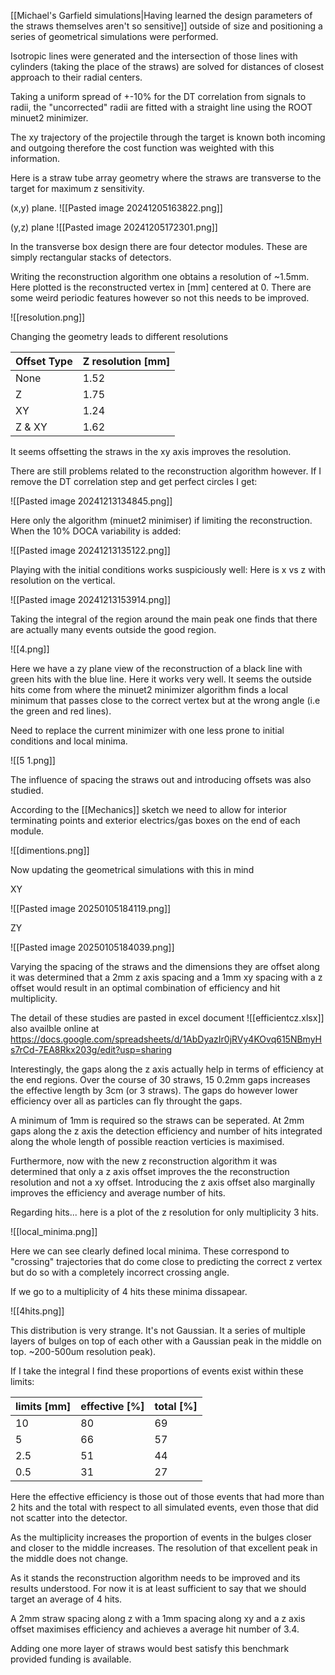 

[[Michael's Garfield simulations|Having learned the design parameters of the straws themselves aren't so sensitive]] outside of size and positioning a series of geometrical simulations were performed.

 Isotropic lines were generated and the intersection of those lines with cylinders (taking the place of the straws) are solved for distances of closest approach to their radial centers.

Taking a uniform spread of +-10% for the DT correlation from signals to radii, the "uncorrected" radii are fitted with a straight line using the ROOT minuet2 minimizer.

The xy trajectory of the projectile through the target is known both incoming and outgoing therefore the cost function was weighted with this information.

Here is a straw tube array geometry where the straws are transverse to the target for maximum z sensitivity.


 (x,y) plane. 
![[Pasted image 20241205163822.png]] 

(y,z) plane
![[Pasted image 20241205172301.png]]

In the transverse box design there are four detector modules. These are simply rectangular stacks of detectors.

Writing the reconstruction algorithm one obtains a resolution of ~1.5mm. Here plotted is the reconstructed vertex in [mm] centered at 0. There are some weird periodic features however so not this needs to be improved. 

![[resolution.png]]


Changing the geometry leads to different resolutions

| Offset Type | Z resolution [mm] |
| ----------- | ----------------- |
| None        | 1.52              |
| Z           | 1.75              |
| XY          | 1.24              |
| Z & XY      | 1.62              |
It seems offsetting the straws in the xy axis improves the resolution.

There are still problems related to the reconstruction algorithm however. If I remove the DT correlation step and get perfect circles I get:

![[Pasted image 20241213134845.png]]

Here only the algorithm (minuet2 minimiser) if limiting the reconstruction. When the 10% DOCA variability is added: 

![[Pasted image 20241213135122.png]]


Playing with the initial conditions works suspiciously well: Here is x vs z with resolution on the vertical.

![[Pasted image 20241213153914.png]]

Taking the integral of the region around the main peak one finds that there are actually many events outside the good region.                                      

![[4.png]]

Here we have a zy plane view of the reconstruction of a black line with green hits with the blue line. Here it works very well. It seems the outside hits come from where the minuet2 minimizer algorithm finds a local minimum that passes close to the correct vertex but at the wrong angle (i.e the green and red lines). 

Need to replace the current minimizer with one less prone to initial conditions and local minima.

![[5 1.png]]

The influence of spacing the straws out and introducing offsets was also studied.

According to the [[Mechanics]] sketch we need to allow for interior terminating points and exterior electrics/gas boxes on the end of each module.

![[dimentions.png]]

Now updating the geometrical simulations with this in mind 

XY

![[Pasted image 20250105184119.png]]

ZY

![[Pasted image 20250105184039.png]]

Varying the spacing of the straws and the dimensions they are offset along it was determined that a 2mm z axis spacing and a 1mm xy spacing with a z offset would result in an optimal combination of efficiency and hit multiplicity.

The detail of these studies are pasted in excel document ![[efficientcz.xlsx]] also availble online at https://docs.google.com/spreadsheets/d/1AbDyazIr0jRVy4KOvq615NBmyHs7rCd-7EA8Rkx203g/edit?usp=sharing

Interestingly, the gaps along the z axis actually help in terms of efficiency at the end regions. Over the course of 30 straws, 15 0.2mm gaps increases the effective length by 3cm (or 3 straws). The gaps do however lower efficiency over all as particles can fly throught the gaps.

A minimum of 1mm is required so the straws can be seperated. At 2mm gaps along the z axis the detection efficiency and number of hits integrated along the whole length of possible reaction verticies is maximised.

Furthermore, now with the new z reconstruction algorithm it was determined that only a z axis offset improves the the reconstruction resolution and not a xy offset. Introducing the z axis offset also marginally improves the efficiency and average number of hits.

Regarding hits... here is a plot of the z resolution for only multiplicity 3 hits. 

![[local_minima.png]]

Here we can see clearly defined local minima. These correspond to "crossing" trajectories that do come close to predicting the correct z vertex but do so with a completely incorrect crossing angle.

If we go to a multiplicity of 4 hits these minima dissapear.

![[4hits.png]]

This distribution is very strange. It's not Gaussian. It a series of multiple layers of bulges on top of each other with a Gaussian peak in the middle on top. ~200-500um resolution peak).

If I take the integral I find these proportions of events exist within these limits:

| limits [mm] | effective [%] | total [%] |
| ----------- | ------------- | --------- |
| 10          | 80            | 69        |
| 5           | 66            | 57        |
| 2.5         | 51            | 44        |
| 0.5         | 31            | 27        |

Here the effective efficiency is those out of those events that had more than 2 hits and the total with respect to all simulated events, even those that did not scatter into the detector.

As the multiplicity increases the proportion of events in the bulges closer and closer to the middle increases. The resolution of that excellent peak in the middle does not change. 

As it stands the reconstruction algorithm needs to be improved and its results understood. For now it is at least sufficient to say that we should target an average of 4 hits.

A 2mm straw spacing along z with a 1mm spacing along xy and a z axis offset maximises efficiency and achieves a average hit number of 3.4. 

Adding one more layer of straws would best satisfy this benchmark provided funding is available. 
